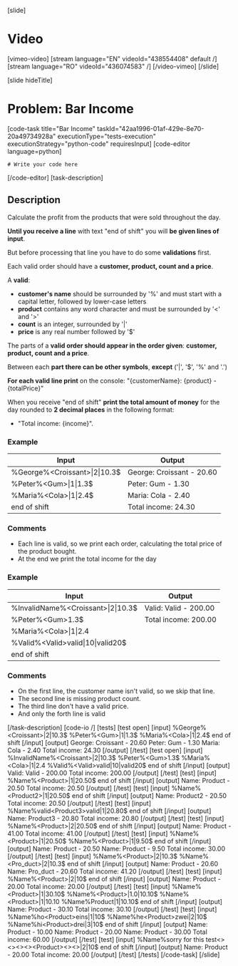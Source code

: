 

[slide]
# Video

[vimeo-video]
[stream language="EN" videoId="438554408" default /]
[stream language="RO" videoId="436074583"  /]
[/video-vimeo]
[/slide]


[slide hideTitle]
# Problem: Bar Income
[code-task title="Bar Income" taskId="42aa1996-01af-429e-8e70-20a49734928a" executionType="tests-execution" executionStrategy="python-code" requiresInput]
[code-editor language=python]
```
# Write your code here
```
[/code-editor]
[task-description]
## Description
Calculate the profit from the products that were sold throughout the day.

**Until you receive a line** with text "end of shift" you will **be given lines of input**.

But before processing that line you have to do some **validations** first.

Each valid order should have a **customer, product, count and a price**.

A **valid**: 
- **customer's name** should be surrounded by '%' and must start with a capital letter, followed by lower-case letters
- **product** contains any word character and must be surrounded by '<' and '>' 
- **count** is an integer, surrounded by '\|'
- **price** is any real number followed by '$'

The parts of a **valid order should appear in the order given**: **customer, product, count and a price**.

Between each **part there can be other symbols**, **except** ('\|', '$', '%' and '.')

**For each valid line print** on the console: "\{customerName\}: \{product\} - \{totalPrice\}"

When you receive "end of shift" **print the total amount of money** for the day rounded to **2 decimal places** in the following format: 
- "Total income: \{income\}".

### Example
| **Input** | **Output** |
| --- | --- |
| %George%\<Croissant\>\|2\|10.3\$ | George: Croissant - 20.60 |
| %Peter%\<Gum\>\|1\|1.3\$ | Peter: Gum - 1.30 |
| %Maria%\<Cola\>\|1\|2.4\$ | Maria: Cola - 2.40 |
| end of shift | Total income: 24.30 |

### Comments
- Each line is valid, so we print each order, calculating the total price of the product bought.
- At the end we print the total income for the day

### Example
| **Input** | **Output** |
| --- | --- |
| %InvalidName%\<Croissant\>\|2\|10.3\$ | Valid: Valid - 200.00 |
| %Peter%\<Gum\>1.3\$ | Total income: 200.00 |
| %Maria%\<Cola\>\|1\|2.4 | |
| %Valid%\<Valid\>valid\|10\|valid20\$ | |
| end of shift | |

### Comments
- On the first line, the customer name isn't valid, so we skip that line.
- The second line is missing product count.
- The third line don't have a valid price.
- And only the forth line is valid

[/task-description]
[code-io /]
[tests]
[test open]
[input]
%George%\<Croissant\>\|2\|10.3\$
%Peter%\<Gum\>\|1\|1.3\$
%Maria%\<Cola\>\|1\|2.4\$
end of shift
[/input]
[output]
George: Croissant - 20.60
Peter: Gum - 1.30
Maria: Cola - 2.40
Total income: 24.30
[/output]
[/test]
[test open]
[input]
%InvalidName%\<Croissant\>\|2\|10.3\$
%Peter%\<Gum\>1.3\$
%Maria%\<Cola\>\|1\|2.4
%Valid%\<Valid\>valid\|10\|valid20\$
end of shift
[/input]
[output]
Valid: Valid - 200.00
Total income: 200.00
[/output]
[/test]
[test]
[input]
%Name%\<Product\>\|1\|20.50\$
end of shift
[/input]
[output]
Name: Product - 20.50
Total income: 20.50
[/output]
[/test]
[test]
[input]
%Name%\<Product2\>\|1\|20.50\$
end of shift
[/input]
[output]
Name: Product2 - 20.50
Total income: 20.50
[/output]
[/test]
[test]
[input]
%Name%valid\<Product3\>valid\|1\|20.80\$
end of shift
[/input]
[output]
Name: Product3 - 20.80
Total income: 20.80
[/output]
[/test]
[test]
[input]
%Name%\<Product\>\|2\|20.50\$
end of shift
[/input]
[output]
Name: Product - 41.00
Total income: 41.00
[/output]
[/test]
[test]
[input]
%Name%\<Product\>\|1\|20.50\$
%Name%\<Product\>\|1\|9.50\$
end of shift
[/input]
[output]
Name: Product - 20.50
Name: Product - 9.50
Total income: 30.00
[/output]
[/test]
[test]
[input]
%Name%\<Product\>\|2\|10.3\$
%Name%\<Pro_duct\>\|2\|10.3\$
end of shift
[/input]
[output]
Name: Product - 20.60
Name: Pro_duct - 20.60
Total income: 41.20
[/output]
[/test]
[test]
[input]
%Name%\<Product\>\|2\|10\$
end of shift
[/input]
[output]
Name: Product - 20.00
Total income: 20.00
[/output]
[/test]
[test]
[input]
%Name%\<Product\>\|1\|30.10\$
%Name%\<Product\>\|1.0\|10.10\$
%Name%\<Product\>\|1\|10.10
%Name%Product\|1\|10.10\$
end of shift
[/input]
[output]
Name: Product - 30.10
Total income: 30.10
[/output]
[/test]
[test]
[input]
%Name%ho\<Product\>eins\|1\|10\$
%Name%he\<Product\>zwei\|2\|10\$
%Name%hi\<Product\>drei\|3\|10\$
end of shift
[/input]
[output]
Name: Product - 10.00
Name: Product - 20.00
Name: Product - 30.00
Total income: 60.00
[/output]
[/test]
[test]
[input]
%Name%sorry for this test\<\>\<\>\<\>\<\>\<Product\>\<\>\<\>\|2\|10\$
end of shift
[/input]
[output]
Name: Product - 20.00
Total income: 20.00
[/output]
[/test]
[/tests]
[/code-task]
[/slide]